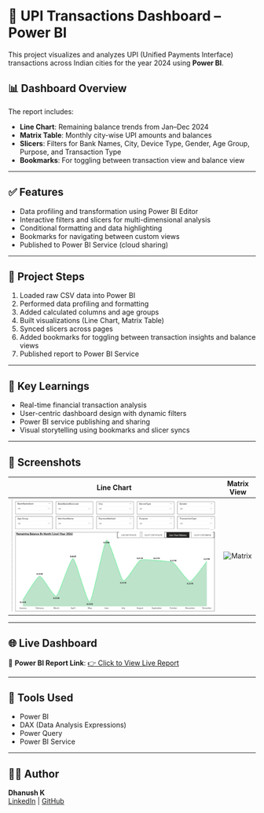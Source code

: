 # 💸 UPI Transactions Dashboard – Power BI 

This project visualizes and analyzes UPI (Unified Payments Interface) transactions across Indian cities for the year 2024 using **Power BI**.

## 📊 Dashboard Overview

The report includes:
- **Line Chart**: Remaining balance trends from Jan–Dec 2024
- **Matrix Table**: Monthly city-wise UPI amounts and balances
- **Slicers**: Filters for Bank Names, City, Device Type, Gender, Age Group, Purpose, and Transaction Type
- **Bookmarks**: For toggling between transaction view and balance view

---

## ✅ Features

- Data profiling and transformation using Power BI Editor
- Interactive filters and slicers for multi-dimensional analysis
- Conditional formatting and data highlighting
- Bookmarks for navigating between custom views
- Published to Power BI Service (cloud sharing)

---

## 📁 Project Steps

1. Loaded raw CSV data into Power BI
2. Performed data profiling and formatting
3. Added calculated columns and age groups
4. Built visualizations (Line Chart, Matrix Table)
5. Synced slicers across pages
6. Added bookmarks for toggling between transaction insights and balance views
7. Published report to Power BI Service

---

## 🧠 Key Learnings

- Real-time financial transaction analysis
- User-centric dashboard design with dynamic filters
- Power BI service publishing and sharing
- Visual storytelling using bookmarks and slicer syncs

---

## 📸 Screenshots

| Line Chart | Matrix View |
|------------|--------------|
| ![Line Chart](https://github.com/dhanushkundavaram/UPI-Transactions-PowerBI-Dashboard/blob/main/UPI%20line%20chart%20Transactions.png) | ![Matrix](./screenshots/matrix_view.png) |

---

## 🌐 Live Dashboard

📍 **Power BI Report Link**: [👉 Click to View Live Report](<Your Power BI Service Link Here>)


---

## 🚀 Tools Used

- Power BI
- DAX (Data Analysis Expressions)
- Power Query
- Power BI Service

---

## 🙋‍♂️ Author

**Dhanush K**  
[LinkedIn](https://www.linkedin.com/in/your-profile) | [GitHub](https://github.com/your-profile)
